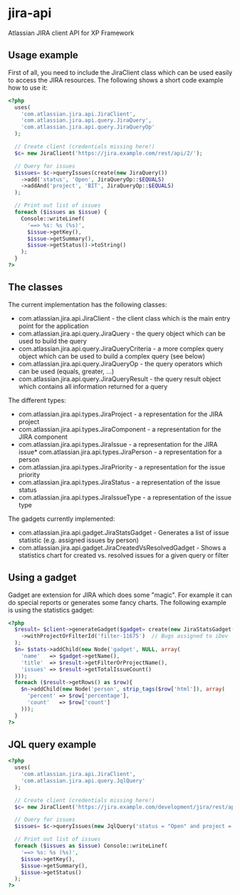 jira-api
========
Atlassian JIRA client API for XP Framework

Usage example
--
First of all, you need to include the JiraClient class which can be used easily to access the JIRA resources. The following shows a short code example how to use it:

```php
<?php
  uses(
    'com.atlassian.jira.api.JiraClient',
    'com.atlassian.jira.api.query.JiraQuery',
    'com.atlassian.jira.api.query.JiraQueryOp'
  );

  // Create client (credentials missing here!)
  $c= new JiraClient('https://jira.example.com/rest/api/2/');

  // Query for issues
  $issues= $c->queryIssues(create(new JiraQuery())
    ->add('status', 'Open', JiraQueryOp::$EQUALS)
    ->addAnd('project', 'BIT', JiraQueryOp::$EQUALS)
  );

  // Print out list of issues
  foreach ($issues as $issue) {
    Console::writeLinef(
      '==> %s: %s (%s)',
      $issue->getKey(),
      $issue->getSummary(),
      $issue->getStatus()->toString()
    );
  }
?>
```

The classes
-- 
The current implementation has the following classes:

* com.atlassian.jira.api.JiraClient - the client class which is the main entry point for the application
* com.atlassian.jira.api.query.JiraQuery - the query object which can be used to build the query
* com.atlassian.jira.api.query.JiraQueryCriteria - a more complex query object which can be used to build a complex query (see below)
* com.atlassian.jira.api.query.JiraQueryOp - the query operators which can be used (equals, greater, ...)
* com.atlassian.jira.api.query.JiraQueryResult - the query result object which contains all information returned for a query
 
The different types:

* com.atlassian.jira.api.types.JiraProject - a representation for the JIRA project
* com.atlassian.jira.api.types.JiraComponent - a representation for the JIRA component
* com.atlassian.jira.api.types.JiraIssue - a representation for the JIRA issue* com.atlassian.jira.api.types.JiraPerson - a representation for a person
* com.atlassian.jira.api.types.JiraPriority - a representation for the issue  priority
* com.atlassian.jira.api.types.JiraStatus - a representation of the issue status
* com.atlassian.jira.api.types.JiraIssueType - a representation of the issue type
 
The gadgets currently implemented:

* com.atlassian.jira.api.gadget.JiraStatsGadget - Generates a list of issue statistic (e.g. assigned issues by person)
* com.atlassian.jira.api.gadget.JiraCreatedVsResolvedGadget - Shows a statistics chart for created vs. resolved issues for a given query or filter

Using a gadget
--
Gadget are extension for JIRA which does some "magic". For example it can do special reports or generates some fancy charts. The following example is using the statistics gadget:

```php
<?php
  $result= $client->generateGadget($gadget= create(new JiraStatsGadget())
    ->withProjectOrFilterId('filter-11675')  // Bugs assigned to iDev
  );
  $n= $stats->addChild(new Node('gadget', NULL, array(
    'name'   => $gadget->getName(),
    'title'  => $result->getFilterOrProjectName(),
    'issues' => $result->getTotalIssueCount()
  )));
  foreach ($result->getRows() as $row){
    $n->addChild(new Node('person', strip_tags($row['html']), array(
      'percent' => $row['percentage'],
      'count'   => $row['count']
    )));
  }
?>
```


JQL query example
--
```php
<?php
  uses(
    'com.atlassian.jira.api.JiraClient',
    'com.atlassian.jira.api.query.JqlQuery'
  );

  // Create client (credentials missing here!)
  $c= new JiraClient('https://jira.example.com/development/jira/rest/api/2/');

  // Query for issues
  $issues= $c->queryIssues(new JqlQuery('status = "Open" and project = "Example"'));

  // Print out list of issues
  foreach ($issues as $issue) Console::writeLinef(
    '==> %s: %s (%s)',
    $issue->getKey(),
    $issue->getSummary(),
    $issue->getStatus()
  );
?>
```
